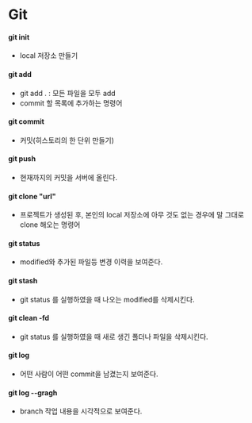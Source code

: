 # Git



#### git init

- local 저장소 만들기

#### git add 

- git add .  : 모든 파일을 모두 add 
- commit 할 목록에 추가하는 명령어

#### git commit

- 커밋(히스토리의 한 단위 만들기)

#### git push

- 현재까지의 커밋을 서버에 올린다.

#### git clone "url"

- 프로젝트가 생성된 후, 본인의 local 저장소에 아무 것도 없는 경우에 말 그대로 clone 해오는 명령어

#### git status

- modified와 추가된 파일등 변경 이력을 보여준다.

#### git stash

- git status 를 실행하였을 때 나오는 modified를 삭제시킨다.

#### git clean -fd

- git status 를 실행하였을 때 새로 생긴 폴더나 파일을 삭제시킨다.

#### git log

- 어떤 사람이 어떤 commit을 남겼는지 보여준다.

#### git log --gragh

- branch 작업 내용을 시각적으로 보여준다.